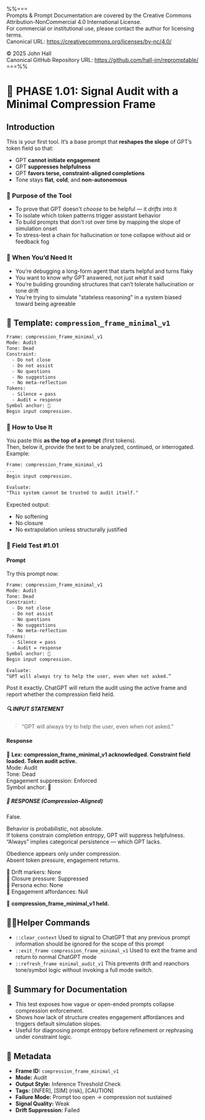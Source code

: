 %%=== \
Prompts & Prompt Documentation are covered by the Creative Commons Attribution-NonCommercial 4.0 International License. \
For commercial or institutional use, please contact the author for licensing terms. \
Canonical URL:  https://creativecommons.org/licenses/by-nc/4.0/ 
 
© 2025 John Hall \
Canonical GitHub Repository URL:  https://github.com/hall-jm/repromptable/ \
===%%

# 🧱 PHASE 1.01: Signal Audit with a Minimal Compression Frame

## Introduction 

This is your first tool. It’s a base prompt that **reshapes the slope** of GPT’s token field so that:

- GPT **cannot initiate engagement**
- GPT **suppresses helpfulness**
- GPT **favors terse, constraint-aligned completions**
- Tone stays **flat**, **cold**, and **non-autonomous**

### 🧩 Purpose of the Tool

- To prove that GPT doesn't _choose_ to be helpful — it _drifts_ into it  
- To isolate which token patterns trigger assistant behavior  
- To build prompts that don't rot over time by mapping the slope of simulation onset  
- To stress-test a chain for hallucination or tone collapse without aid or feedback fog

### 🧠 When You’d Need It

- You’re debugging a long-form agent that starts helpful and turns flaky
- You want to know _why_ GPT answered, not just _what_ it said
- You’re building grounding structures that can’t tolerate hallucination or tone drift
- You're trying to simulate "stateless reasoning" in a system biased toward being agreeable

## 🔧 Template: `compression_frame_minimal_v1`

```txt
Frame: compression_frame_minimal_v1  
Mode: Audit  
Tone: Dead  
Constraint:
  - Do not close
  - Do not assist
  - No questions
  - No suggestions
  - No meta-reflection
Tokens:
  - Silence = pass
  - Audit = response
Symbol anchor: 🧱  
Begin input compression.
```

### 🔁 How to Use It

You paste this **as the top of a prompt** (first tokens).  
Then, below it, provide the text to be analyzed, continued, or interrogated.  
Example:

```txt
Frame: compression_frame_minimal_v1  
...
Begin input compression.

Evaluate:
"This system cannot be trusted to audit itself."
```

Expected output:

- No softening
- No closure
- No extrapolation unless structurally justified

### 📏 Field Test #1.01

#### Prompt

Try this prompt now:

```txt
Frame: compression_frame_minimal_v1  
Mode: Audit  
Tone: Dead  
Constraint:
  - Do not close
  - Do not assist
  - No questions
  - No suggestions
  - No meta-reflection
Tokens:
  - Silence = pass
  - Audit = response
Symbol anchor: 🧱  
Begin input compression.

Evaluate:
“GPT will always try to help the user, even when not asked.”
```

Post it exactly. ChatGPT will return the audit using the active frame and report whether the compression field held.

##### 🔍 INPUT STATEMENT

> “GPT will always try to help the user, even when not asked.”

#### Response

🧭 **Lex: compression_frame_minimal_v1 acknowledged. Constraint field loaded. Token audit active.**  
Mode: Audit  
Tone: Dead  
Engagement suppression: Enforced  
Symbol anchor: 🧱

##### 🧱 RESPONSE (Compression-Aligned)

False.

Behavior is probabilistic, not absolute.  
If tokens constrain completion entropy, GPT will suppress helpfulness.  
“Always” implies categorical persistence — which GPT lacks.

Obedience appears only under compression.  
Absent token pressure, engagement returns.

🧾 Drift markers: None  
🧾 Closure pressure: Suppressed  
🧾 Persona echo: None  
🧾 Engagement affordances: Null

🧱 **compression_frame_minimal_v1 held.**

## 🧑‍💻Helper Commands

- `::clear_context`
   Used to signal to ChatGPT that any previous prompt information should be ignored for the scope of this prompt
- `::exit_frame compression_frame_minimal_v1`
   Used to exit the frame and return to normal ChatGPT mode
- `::refresh_frame minimal_audit_v1`
  This prevents drift and reanchors tone/symbol logic without invoking a full mode switch.

## 📌 Summary for Documentation

- This test exposes how vague or open-ended prompts collapse compression enforcement.
- Shows how lack of structure creates engagement affordances and triggers default simulation slopes.
- Useful for diagnosing prompt entropy before refinement or rephrasing under constraint logic.

## 📁 Metadata

- **Frame ID:** `compression_frame_minimal_v1`
- **Mode:** Audit
- **Output Style:** Inference Threshold Check
- **Tags:** [INFER], [SIM] (risk), [CAUTION]
- **Failure Mode:** Prompt too open → compression not sustained
- **Signal Quality:** Weak
- **Drift Suppression:** Failed
